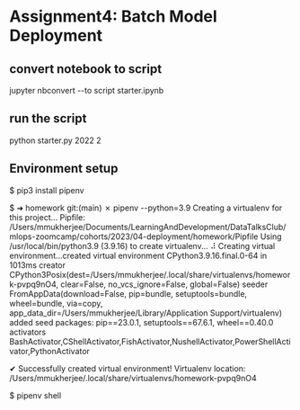 # Assignment4: Batch Model Deployment

## convert notebook to script
jupyter nbconvert --to script starter.ipynb

## run the script
python starter.py 2022 2

## Environment setup

$ pip3 install pipenv

$ ➜  homework git:(main) ✗ pipenv --python=3.9
Creating a virtualenv for this project...
Pipfile: /Users/mmukherjee/Documents/LearningAndDevelopment/DataTalksClub/mlops-zoomcamp/cohorts/2023/04-deployment/homework/Pipfile
Using /usr/local/bin/python3.9 (3.9.16) to create virtualenv...
⠼ Creating virtual environment...created virtual environment CPython3.9.16.final.0-64 in 1013ms
  creator CPython3Posix(dest=/Users/mmukherjee/.local/share/virtualenvs/homework-pvpq9nO4, clear=False, no_vcs_ignore=False, global=False)
  seeder FromAppData(download=False, pip=bundle, setuptools=bundle, wheel=bundle, via=copy, app_data_dir=/Users/mmukherjee/Library/Application Support/virtualenv)
    added seed packages: pip==23.0.1, setuptools==67.6.1, wheel==0.40.0
  activators BashActivator,CShellActivator,FishActivator,NushellActivator,PowerShellActivator,PythonActivator

✔ Successfully created virtual environment!
Virtualenv location: /Users/mmukherjee/.local/share/virtualenvs/homework-pvpq9nO4

$ pipenv shell 


